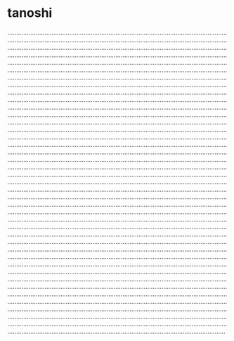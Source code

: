 # tanoshi
...........................................................................................................................................................................................................................................................................................................................................................................................................................................................................................................................................................................................................................................................................................................................................................................................................................................................................................................................................................................................................................................................................................................................................................................................................................................................................................................................................................................................................................................................................................................................................................................................................................................................................................................................................................................................................................................................................................................................................................................................................................................................................................................................................................................................................................................................................................................................................................................................................................................................................................................................................................................................................................................................................................................................................................................................................................................................................................................................................................................................................................................................................................................................................................................................................................................................................................................................................................................................................................................................................................................................................................................................................................................................................................................................................................................................................................................................................................................................................................................................................................................................................................................................................................................................................................................................................................................................................................................................................................................................................................................................................................................................................................................................................................................................................................................................................................................................................................................................................................................................................................................................................................................................................................................................................................................................................................
